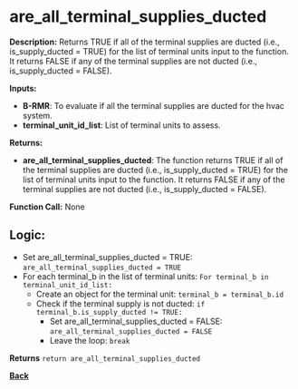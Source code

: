 # are_all_terminal_supplies_ducted

**Description:** Returns TRUE if all of the terminal supplies are ducted (i.e., is_supply_ducted = TRUE) for the list of terminal units input to the function. It returns FALSE if any of the terminal supplies are not ducted (i.e., is_supply_ducted = FALSE).   

**Inputs:**  
- **B-RMR**: To evaluate if all the terminal supplies are ducted for the hvac system.    
- **terminal_unit_id_list**: List of terminal units to assess.

**Returns:**  
- **are_all_terminal_supplies_ducted**: The function returns TRUE if all of the terminal supplies are ducted (i.e., is_supply_ducted = TRUE) for the list of terminal units input to the function. It returns FALSE if any of the terminal supplies are not ducted (i.e., is_supply_ducted = FALSE).      
 
**Function Call:**   None       

## Logic:  
- Set are_all_terminal_supplies_ducted = TRUE: `are_all_terminal_supplies_ducted = TRUE`  
- For each terminal_b in the list of terminal units: `For terminal_b in terminal_unit_id_list:`  
    - Create an object for the terminal unit: `terminal_b = terminal_b.id`  
    - Check if the terminal supply is not ducted: `if terminal_b.is_supply_ducted != TRUE:`  
        - Set are_all_terminal_supplies_ducted = FALSE: `are_all_terminal_supplies_ducted = FALSE`  
        - Leave the loop: `break`  

**Returns** `return are_all_terminal_supplies_ducted`  

**[Back](../_toc.md)**